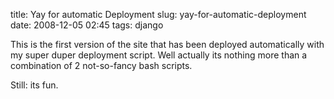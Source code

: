 title: Yay for automatic Deployment
slug: yay-for-automatic-deployment
date: 2008-12-05 02:45
tags: django

This is the first version of the site that has been deployed automatically with my super duper deployment script. Well actually its nothing more than a combination of 2 not-so-fancy bash scripts.

Still: its fun.
